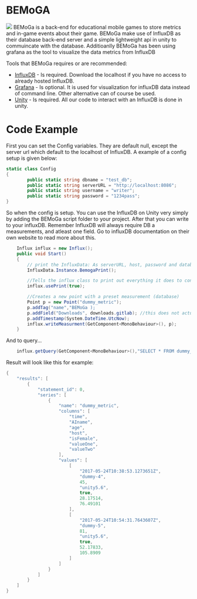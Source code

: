 # BEMoGA
![](http://prod3.imt.hig.no/BEMoGa/Front-End/raw/e250c0e3db40dd2532ee8baa6b18aa2218b757cd/bemogaLoga.png)
BEMoGa is a back-end for educational mobile games to store metrics and in-game events about their game.
BEMoGa make use of InfluxDB as their database back-end server and a simple lightweight api in unity to commuincate with the database. Additioanlly BEMoGa has been using grafana as the tool to visualize the data metrics from InfluxDB

Tools that BEMoGa requires or are recommended:
  * [InfluxDB](https://www.influxdata.com/) - Is required. Download the localhost if you have no access to already hosted InfluxDB.
  * [Grafana](http://staging.grafana.org/) - Is optional. It is used for visualization for influxDB data instead of command line. Other alternative can of course be used.
  * [Unity](https://madewith.unity.com/) - Is required. All our code to interact with an InfluxDB is done in unity. 

# Code Example
First you can set the Config variables. They are default null, except the server url which default to the localhost of InfluxDB. A example of a config setup is given below:
```csharp
static class Config
{
        public static string dbname = "test_db"; 
        public static string serverURL = "http://localhost:8086";
        public static string username = "writer";
        public static string password = "1234pass"; 
}
```
So when the config is setup. You can use the InfluxDB on Unity very simply by adding the BEMoGa script folder to your project. After that you can write to your influxDB. Remember InfluxDB will always require DB a measurements, and atleast one field. Go to influxDB documentation on their own website to read more about this.
```csharp
    Influx influx = new Influx();
    public void Start()
    {
        // print the InfluxData: As serverURL, host, password and database name.
        InfluxData.Instance.BemogaPrint();

        //Tells the influx class to print out everything it does to console
        influx.usePrint(true);

        //Creates a new point with a preset measurement (database)
        Point p = new Point("dummy_metric");
        p.addTag("name","BEMoGa );
        p.addField("Downloads", downloads.gitlab); //this does not actually exist...
        p.addTimestamp(System.DateTime.UtcNow);
        influx.writeMeasurment(GetComponent<MonoBehaviour>(), p);
    }
```

And to query...
```csharp
    influx.getQuery(GetComponent<MonoBehaviour>(),"SELECT * FROM dummy_metric",true);
```
Result will look like this for example:
```csharp
{
    "results": [
        {
            "statement_id": 0,
            "series": [
                {
                    "name": "dummy_metric",
                    "columns": [
                        "time",
                        "AIname",
                        "age",
                        "host",
                        "isFemale",
                        "valueOne",
                        "valueTwo"
                    ],
                    "values": [
                        [
                            "2017-05-24T10:38:53.1273651Z",
                            "dummy-4",
                            45,
                            "unity5.6",
                            true,
                            28.17514,
                            76.49101
                        ],
                        [
                            "2017-05-24T10:54:31.7643607Z",
                            "dummy-5",
                            81,
                            "unity5.6",
                            true,
                            52.17833,
                            105.8909
                        ]
                    ]
                }
            ]
        }
    ]
}
```